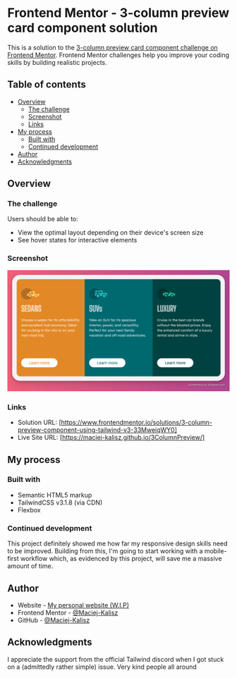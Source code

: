 # Frontend Mentor - 3-column preview card component solution

This is a solution to the [3-column preview card component challenge on Frontend Mentor](https://www.frontendmentor.io/challenges/3column-preview-card-component-pH92eAR2-). Frontend Mentor challenges help you improve your coding skills by building realistic projects. 

## Table of contents

- [Overview](#overview)
  - [The challenge](#the-challenge)
  - [Screenshot](#screenshot)
  - [Links](#links)
- [My process](#my-process)
  - [Built with](#built-with)
  - [Continued development](#continued-development)
- [Author](#author)
- [Acknowledgments](#acknowledgments)

## Overview

### The challenge

Users should be able to:

- View the optimal layout depending on their device's screen size
- See hover states for interactive elements

### Screenshot

<img src="./images/3CPPreview.png"
     alt="Preview image"/>

### Links

- Solution URL: [https://www.frontendmentor.io/solutions/3-column-preview-component-using-tailwind-v3-33MweiqWY0]
- Live Site URL: [https://maciej-kalisz.github.io/3ColumnPreview/]

## My process

### Built with

- Semantic HTML5 markup
- TailwindCSS v3.1.8 (via CDN)
- Flexbox

### Continued development

This project definitely showed me how far my responsive design skills need to be improved. 
Building from this, I'm going to start working with a mobile-first workflow which, as evidenced by this project, will save me a massive amount of time.


## Author

- Website - [My personal website (W.I.P)](https://www.maciejkalisz.co.uk)
- Frontend Mentor - [@Maciej-Kalisz](https://www.frontendmentor.io/profile/Maciej-Kalisz)
- GitHub - [@Maciej-Kalisz](https://github.com/Maciej-Kalisz)

## Acknowledgments

I appreciate the support from the official Tailwind discord when I got stuck on a (admittedly rather simple) issue. Very kind people all around
